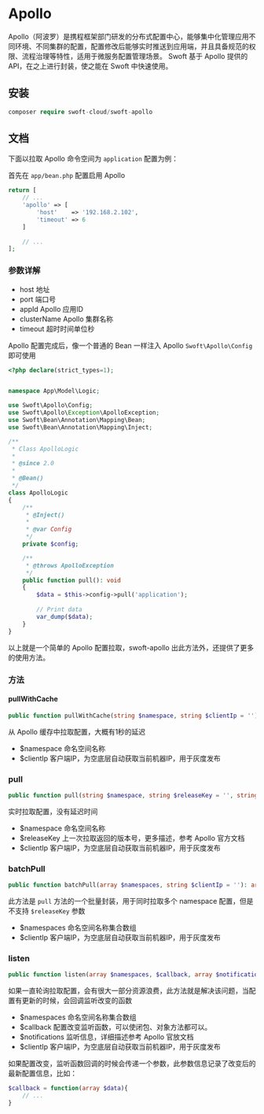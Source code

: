 # Apollo

Apollo（阿波罗）是携程框架部门研发的分布式配置中心，能够集中化管理应用不同环境、不同集群的配置，配置修改后能够实时推送到应用端，并且具备规范的权限、流程治理等特性，适用于微服务配置管理场景。
Swoft 基于 Apollo 提供的 API，在之上进行封装，使之能在 Swoft 中快速使用。

## 安装

```php
composer require swoft-cloud/swoft-apollo
```

## 文档

下面以拉取 Apollo 命令空间为 `application` 配置为例：

首先在 `app/bean.php` 配置启用 Apollo

```php
return [
    // ...
    'apollo' => [
        'host'    => '192.168.2.102',
        'timeout' => 6
    ]
    
    // ...
];
```

### 参数详解

- host 地址
- port 端口号
- appId Apollo 应用ID
- clusterName Apollo 集群名称
- timeout 超时时间单位秒


Apollo 配置完成后，像一个普通的 Bean 一样注入 Apollo `Swoft\Apollo\Config` 即可使用

```php
<?php declare(strict_types=1);


namespace App\Model\Logic;

use Swoft\Apollo\Config;
use Swoft\Apollo\Exception\ApolloException;
use Swoft\Bean\Annotation\Mapping\Bean;
use Swoft\Bean\Annotation\Mapping\Inject;

/**
 * Class ApolloLogic
 *
 * @since 2.0
 *
 * @Bean()
 */
class ApolloLogic
{
    /**
     * @Inject()
     *
     * @var Config
     */
    private $config;

    /**
     * @throws ApolloException
     */
    public function pull(): void
    {
        $data = $this->config->pull('application');
        
        // Print data
        var_dump($data);
    }
}
```

以上就是一个简单的 Apollo 配置拉取，swoft-apollo 出此方法外，还提供了更多的使用方法。

### 方法

#### pullWithCache

```php
public function pullWithCache(string $namespace, string $clientIp = ''): array
```

从 Apollo 缓存中拉取配置，大概有1秒的延迟


- $namespace 命名空间名称
- $clientIp 客户端IP，为空底层自动获取当前机器IP，用于灰度发布

### pull

```php
public function pull(string $namespace, string $releaseKey = '', string $clientIp = ''): array
```

实时拉取配置，没有延迟时间

- $namespace 命名空间名称
- $releaseKey 上一次拉取返回的版本号，更多描述，参考 Apollo 官方文档
- $clientIp 客户端IP，为空底层自动获取当前机器IP，用于灰度发布

### batchPull

```php
public function batchPull(array $namespaces, string $clientIp = ''): array
```
此方法是 `pull` 方法的一个批量封装，用于同时拉取多个 namespace 配置，但是不支持 `$releaseKey` 参数

- $namespaces 命名空间名称集合数组
- $clientIp 客户端IP，为空底层自动获取当前机器IP，用于灰度发布

### listen

```php
public function listen(array $namespaces, $callback, array $notifications = [], string $clientIp = ''): void
```

如果一直轮询拉取配置，会有很大一部分资源浪费，此方法就是解决该问题，当配置有更新的时候，会回调监听改变的函数

- $namespaces 命名空间名称集合数组
- $callback 配置改变监听函数，可以使闭包、对象方法都可以。
- $notifications 监听信息，详细描述参考 Apollo 官放文档
- $clientIp 客户端IP，为空底层自动获取当前机器IP，用于灰度发布


如果配置改变，监听函数回调的时候会传递一个参数，此参数信息记录了改变后的最新配置信息，比如：

```php
$callback = function(array $data){
    // ...
}
```